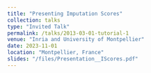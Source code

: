 ```yaml
---
title: "Presenting Imputation Scores"
collection: talks
type: "Invited Talk"
permalink: /talks/2013-03-01-tutorial-1
venue: "Inria and University of Montpellier"
date: 2023-11-01
location: "Montpellier, France"
slides: "/files/Presentation__IScores.pdf"
---
```

